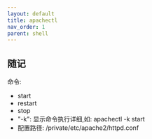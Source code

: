 ```yaml
---
layout: default
title: apachectl
nav_order: 1
parent: shell
---
```


## 随记

命令:

- start
- restart
- stop
- "-k": 显示命令执行详细,如: apachectl -k start
- 配置路径: /private/etc/apache2/httpd.conf


